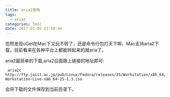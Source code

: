 ```yaml
---
title: aria2使用
tags:
  - aria2
categories: Tool
date: 2017-01-05 22:59:44
---
```



忽然发现uGet在Mac下又玩不转了，还是命令行包打天下啊，Mac支持aria2下载，目前看来在各种平台上都能转起来的就aria了。

<!-- more -->

aria2最简单的下载,aria2后面跟上链接的地址即可:

```
 aria2c http://ftp.jaist.ac.jp/pub/Linux/Fedora/releases/25/Workstation/x86_64/iso/Fedora-Workstation-Live-x86_64-25-1.3.iso
```

会将下载的文件保存到当前目录下。
